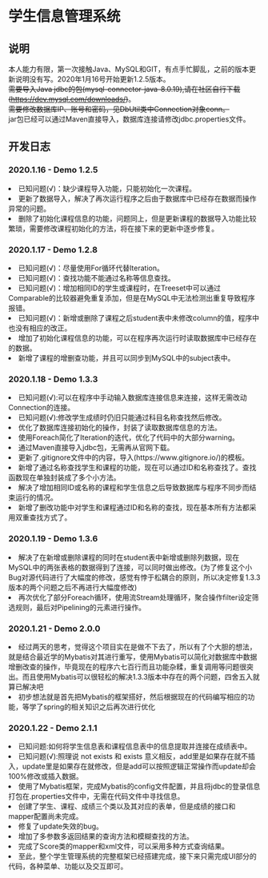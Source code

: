 # 学生信息管理系统
## 说明
本人能力有限，第一次接触Java、MySQL和GIT，有点手忙脚乱，之前的版本更新说明没有写。2020年1月16号开始更新1.2.5版本。<br>
~~需要导入Java jdbc的包(mysql-connector-java-8.0.19),请在社区自行下载(https://dev.mysql.com/downloads/)~~。<br>
~~需要修改数据库IP、账号和密码，见DbUtil类中Connection对象conn。~~ <br>
jar包已经可以通过Maven直接导入，数据库连接请修改jdbc.properties文件。

## 开发日志
### 2020.1.16 - Demo 1.2.5
<li>已知问题(√)：缺少课程导入功能，只能初始化一次课程。</li>
<li>更新了数据导入，解决了再次运行程序之后由于数据库中已经存在数据而操作异常的问题。</li>
<li>删除了初始化课程信息的功能，问题同上，但是更新课程的数据导入功能比较繁琐，需要修改课程初始化的方法，将在接下来的更新中逐步修复。</li>

### 2020.1.17 - Demo 1.2.8
<li>已知问题(√)：尽量使用For循环代替Iteration。</li>
<li>已知问题(√)：查找功能不能通过名称等信息查找。</li>
<li>已知问题(√)：增加相同ID的学生或课程时，在Treeset中可以通过Comparable的比较器避免重复添加，但是在MySQL中无法检测出重复导致程序报错。</li>
<li>已知问题(√)：新增或删除了课程之后student表中未修改column的值，程序中也没有相应的改正。</li>
<li>增加了初始化课程信息的功能，可以在程序再次运行时读取数据库中已经存在的数据。</li>
<li>新增了课程的增删查功能，并且可以同步到MySQL中的subject表中。</li>

### 2020.1.18 - Demo 1.3.3
<li>已知问题(√):可以在程序中手动输入数据库连接信息来连接，这样无需改动Connection的连接。</li>
<li>已知问题(√):修改学生成绩时仍旧只能通过科目名称查找然后修改。</li>
<li>优化了数据库连接初始化的操作，封装了读取数据库信息的方法。</li>
<li>使用Foreach简化了Iteration的迭代，优化了代码中的大部分warning。</li>
<li>通过Maven直接导入jdbc包，无需再从官网下载。</li>
<li>更新了.gitignore文件中的内容，导入(https://www.gitignore.io/)的模板。</li>
<li>新增了通过名称查找学生和课程的功能，现在可以通过ID和名称查找了。查找函数现在单独封装成了多个小方法。</li>
<li>解决了增加相同ID或名称的课程和学生信息之后导致数据库与程序不同步而结束运行的情况。</li>
<li>新增了删改功能中对学生和课程通过ID和名称的查找，现在基本所有方法都采用双重查找方式了。</li>

### 2020.1.19 - Demo 1.3.6
<li>解决了在新增或删除课程的同时在student表中新增或删除列数据，现在MySQL中的两张表格的数据得到了连接，可以同时做出修改。(为了修复这个小Bug对源代码进行了大幅度的修改，感觉有悖于松耦合的原则，所以决定修复1.3.3版本的两个问题之后不再进行大幅度修改)</li>
<li>再次优化了部分Foreach循环，使用流Stream处理循环，聚合操作filter设定筛选规则，最后对Pipelining的元素进行操作。</li>

### 2020.1.21 - Demo 2.0.0
<li>经过两天的思考，觉得这个项目实在是做不下去了，所以有了个大胆的想法，就是结合最近学的Mybatis对其进行重写，使用Mybatis可以简化对数据库中数据增删改查的操作，毕竟现在的程序六七百行而且功能杂糅，重复调用等问题很突出。而且使用Mybatis可以很轻松的解决1.3.3版本中存在的两个问题，四舍五入就算已解决吧</li>
<li>初步想法就是首先把Mybatis的框架搭好，然后根据现在的代码编写相应的功能，等学了spring的相关知识之后再次进行优化</li>

### 2020.1.22 - Demo 2.1.1
<li>已知问题:如何将学生信息表和课程信息表中的信息提取并连接在成绩表中。</li>
<li>已知问题(√):照理说 not exists 和 exists 意义相反，add里是如果存在就不插入，update里是如果存在就修改，但是add可以按照逻辑正常操作而update却会100%修改或插入数据。</li>
<li>使用了Mybatis框架，完成Mybatis的config文件配置，并且将jdbc的登录信息打包在.properties文件中，无需在代码文件中寻找信息。</li>
<li>创建了学生、课程、成绩三个类以及其对应的表单，但是成绩的接口和mapper配置尚未完成。</li>
<li>修复了update失效的bug。</li>
<li>增加了多参数多返回结果的查询方法和模糊查找的方法。</li>
<li>完成了Score类的mapper和xml文件，可以采用多种方式查询结果。</li>
<li>至此，整个学生管理系统的完整框架已经搭建完成，接下来只需完成UI部分的代码，各种菜单、功能以及交互即可。</li>